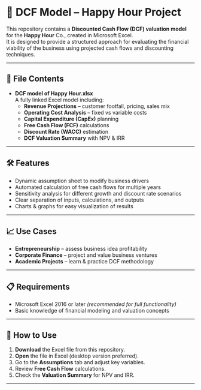 # 🍹 DCF Model – Happy Hour Project

This repository contains a **Discounted Cash Flow (DCF) valuation model** for the **Happy Hour** Co., created in Microsoft Excel.  
It is designed to provide a structured approach for evaluating the financial viability of the business using projected cash flows and discounting techniques.

---

## 📂 File Contents
- **DCF model of Happy Hour.xlsx**  
  A fully linked Excel model including:
  - **Revenue Projections** – customer footfall, pricing, sales mix
  - **Operating Cost Analysis** – fixed vs variable costs
  - **Capital Expenditure (CapEx)** planning
  - **Free Cash Flow (FCF)** calculations
  - **Discount Rate (WACC)** estimation
  - **DCF Valuation Summary** with NPV & IRR

---

## 🛠️ Features
- Dynamic assumption sheet to modify business drivers
- Automated calculation of free cash flows for multiple years
- Sensitivity analysis for different growth and discount rate scenarios
- Clear separation of inputs, calculations, and outputs
- Charts & graphs for easy visualization of results

---

## 📈 Use Cases
- **Entrepreneurship** – assess business idea profitability
- **Corporate Finance** – project and value business ventures
- **Academic Projects** – learn & practice DCF methodology

---

## 📋 Requirements
- Microsoft Excel 2016 or later *(recommended for full functionality)*
- Basic knowledge of financial modeling and valuation concepts

---

## 🚀 How to Use
1. **Download** the Excel file from this repository.
2. **Open** the file in Excel (desktop version preferred).
3. Go to the **Assumptions** tab and adjust key variables.
4. Review **Free Cash Flow** calculations.
5. Check the **Valuation Summary** for NPV and IRR.



---
